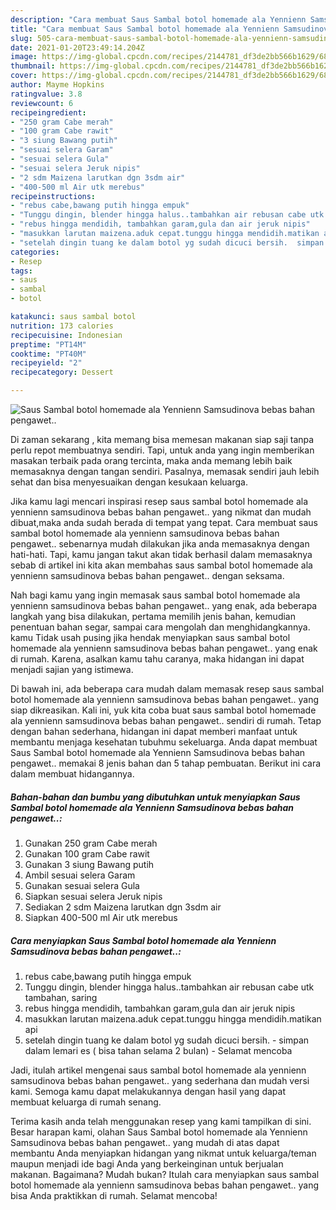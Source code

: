```yaml
---
description: "Cara membuat Saus Sambal botol homemade ala Yennienn Samsudinova bebas bahan pengawet.. yang lezat dan Mudah Dibuat"
title: "Cara membuat Saus Sambal botol homemade ala Yennienn Samsudinova bebas bahan pengawet.. yang lezat dan Mudah Dibuat"
slug: 505-cara-membuat-saus-sambal-botol-homemade-ala-yennienn-samsudinova-bebas-bahan-pengawet-yang-lezat-dan-mudah-dibuat
date: 2021-01-20T23:49:14.204Z
image: https://img-global.cpcdn.com/recipes/2144781_df3de2bb566b1629/680x482cq70/saus-sambal-botol-homemade-ala-yennienn-samsudinova-bebas-bahan-pengawet-foto-resep-utama.jpg
thumbnail: https://img-global.cpcdn.com/recipes/2144781_df3de2bb566b1629/680x482cq70/saus-sambal-botol-homemade-ala-yennienn-samsudinova-bebas-bahan-pengawet-foto-resep-utama.jpg
cover: https://img-global.cpcdn.com/recipes/2144781_df3de2bb566b1629/680x482cq70/saus-sambal-botol-homemade-ala-yennienn-samsudinova-bebas-bahan-pengawet-foto-resep-utama.jpg
author: Mayme Hopkins
ratingvalue: 3.8
reviewcount: 6
recipeingredient:
- "250 gram Cabe merah"
- "100 gram Cabe rawit"
- "3 siung Bawang putih"
- "sesuai selera Garam"
- "sesuai selera Gula"
- "sesuai selera Jeruk nipis"
- "2 sdm Maizena larutkan dgn 3sdm air"
- "400-500 ml Air utk merebus"
recipeinstructions:
- "rebus cabe,bawang putih hingga empuk"
- "Tunggu dingin, blender hingga halus..tambahkan air rebusan cabe utk tambahan, saring"
- "rebus hingga mendidih, tambahkan garam,gula dan air jeruk nipis"
- "masukkan larutan maizena.aduk cepat.tunggu hingga mendidih.matikan api"
- "setelah dingin tuang ke dalam botol yg sudah dicuci bersih.  simpan dalam lemari es ( bisa tahan selama 2 bulan)  Selamat mencoba"
categories:
- Resep
tags:
- saus
- sambal
- botol

katakunci: saus sambal botol 
nutrition: 173 calories
recipecuisine: Indonesian
preptime: "PT14M"
cooktime: "PT40M"
recipeyield: "2"
recipecategory: Dessert

---
```



![Saus Sambal botol homemade ala Yennienn Samsudinova bebas bahan pengawet..](https://img-global.cpcdn.com/recipes/2144781_df3de2bb566b1629/680x482cq70/saus-sambal-botol-homemade-ala-yennienn-samsudinova-bebas-bahan-pengawet-foto-resep-utama.jpg)

Di zaman  sekarang , kita memang bisa memesan makanan siap saji tanpa perlu repot membuatnya sendiri. Tapi, untuk anda yang ingin memberikan masakan terbaik pada orang tercinta, maka anda memang lebih baik memasaknya dengan tangan sendiri. Pasalnya, memasak sendiri jauh lebih sehat dan bisa menyesuaikan dengan kesukaan keluarga.

Jika kamu lagi mencari inspirasi resep saus sambal botol homemade ala yennienn samsudinova bebas bahan pengawet.. yang nikmat dan mudah dibuat,maka anda sudah berada di tempat yang tepat. Cara membuat saus sambal botol homemade ala yennienn samsudinova bebas bahan pengawet..  sebenarnya mudah dilakukan jika anda memasaknya dengan hati-hati. Tapi, kamu jangan takut akan tidak berhasil dalam memasaknya 
sebab di artikel ini kita akan membahas saus sambal botol homemade ala yennienn samsudinova bebas bahan pengawet.. dengan seksama.  



Nah bagi kamu yang ingin memasak saus sambal botol homemade ala yennienn samsudinova bebas bahan pengawet.. yang enak, ada beberapa langkah yang bisa dilakukan, pertama memilih jenis bahan, kemudian penentuan bahan segar, sampai cara mengolah dan menghidangkannya. kamu Tidak usah pusing jika hendak menyiapkan saus sambal botol homemade ala yennienn samsudinova bebas bahan pengawet.. yang enak di rumah. Karena, asalkan kamu  tahu caranya, maka hidangan ini dapat menjadi sajian yang istimewa.

Di bawah ini, ada beberapa cara mudah dalam memasak resep saus sambal botol homemade ala yennienn samsudinova bebas bahan pengawet.. yang siap dikreasikan. Kali ini, yuk kita coba buat saus sambal botol homemade ala yennienn samsudinova bebas bahan pengawet.. sendiri di rumah. Tetap dengan bahan sederhana, hidangan ini dapat memberi manfaat untuk membantu menjaga kesehatan tubuhmu sekeluarga. Anda dapat membuat Saus Sambal botol homemade ala Yennienn Samsudinova bebas bahan pengawet.. memakai 8 jenis bahan dan 5 tahap pembuatan. Berikut ini cara dalam membuat hidangannya.

<!--inarticleads1-->

##### Bahan-bahan dan bumbu yang dibutuhkan untuk menyiapkan Saus Sambal botol homemade ala Yennienn Samsudinova bebas bahan pengawet..:

1. Gunakan 250 gram Cabe merah
1. Gunakan 100 gram Cabe rawit
1. Gunakan 3 siung Bawang putih
1. Ambil sesuai selera Garam
1. Gunakan sesuai selera Gula
1. Siapkan sesuai selera Jeruk nipis
1. Sediakan 2 sdm Maizena larutkan dgn 3sdm air
1. Siapkan 400-500 ml Air utk merebus




<!--inarticleads2-->

##### Cara menyiapkan Saus Sambal botol homemade ala Yennienn Samsudinova bebas bahan pengawet..:

1. rebus cabe,bawang putih hingga empuk
1. Tunggu dingin, blender hingga halus..tambahkan air rebusan cabe utk tambahan, saring
1. rebus hingga mendidih, tambahkan garam,gula dan air jeruk nipis
1. masukkan larutan maizena.aduk cepat.tunggu hingga mendidih.matikan api
1. setelah dingin tuang ke dalam botol yg sudah dicuci bersih.  - simpan dalam lemari es ( bisa tahan selama 2 bulan)  - Selamat mencoba




Jadi, itulah artikel mengenai  saus sambal botol homemade ala yennienn samsudinova bebas bahan pengawet..  yang sederhana dan mudah versi kami. Semoga kamu dapat melakukannya dengan hasil yang dapat membuat keluarga di rumah senang. 

Terima kasih anda telah menggunakan resep yang kami tampilkan di sini. Besar harapan kami, olahan  Saus Sambal botol homemade ala Yennienn Samsudinova bebas bahan pengawet.. yang mudah di atas dapat membantu Anda menyiapkan hidangan yang nikmat untuk keluarga/teman maupun menjadi ide bagi Anda yang berkeinginan untuk berjualan makanan. Bagaimana? Mudah bukan? Itulah cara menyiapkan saus sambal botol homemade ala yennienn samsudinova bebas bahan pengawet.. yang bisa Anda praktikkan di rumah. Selamat mencoba!


